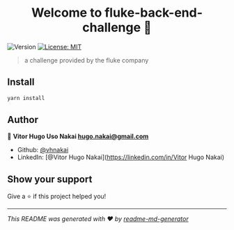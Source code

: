 <h1 align="center">Welcome to fluke-back-end-challenge 👋</h1>
<p>
  <img alt="Version" src="https://img.shields.io/badge/version-1.0.0-blue.svg?cacheSeconds=2592000" />
  <a href="#" target="_blank">
    <img alt="License: MIT" src="https://img.shields.io/badge/License-MIT-yellow.svg" />
  </a>
</p>

> a challenge provided by the fluke company

## Install

```sh
yarn install
```

## Author

👤 **Vitor Hugo Uso Nakai <hugo.nakai@gmail.com>**

* Github: [@vhnakai](https://github.com/vhnakai)
* LinkedIn: [@Vitor Hugo Nakai](https://linkedin.com/in/Vitor Hugo Nakai)

## Show your support

Give a ⭐️ if this project helped you!

***
_This README was generated with ❤️ by [readme-md-generator](https://github.com/kefranabg/readme-md-generator)_